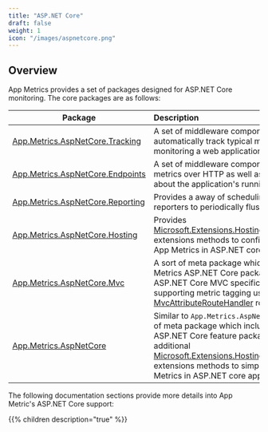 ```yaml
---
title: "ASP.NET Core"
draft: false
weight: 1
icon: "/images/aspnetcore.png"
---
```


## Overview

App Metrics provides a set of packages designed for ASP.NET Core monitoring. The core packages are as follows:

|Package|Description|
|------|:--------|
|[App.Metrics.AspNetCore.Tracking](https://www.nuget.org/packages/App.Metrics.AspNetCore.Tracking/)|A set of middleware components which automatically track typical metrics used in monitoring a web application.
|[App.Metrics.AspNetCore.Endpoints](https://www.nuget.org/packages/App.Metrics.AspNetCore.Endpoints/)|A set of middleware components for exposing metrics over HTTP as well as information about the application's running environment.
|[App.Metrics.AspNetCore.Reporting](https://www.nuget.org/packages/App.Metrics.AspNetCore.Reporting/)|Provides a away of scheduling configured reporters to periodically flush metrics.
|[App.Metrics.AspNetCore.Hosting](https://www.nuget.org/packages/App.Metrics.AspNetCore.Hosting/)|Provides [Microsoft.Extensions.Hosting.IWebHostBuilder](https://docs.microsoft.com/en-us/dotnet/api/microsoft.aspnetcore.hosting.iwebhostbuilder?view=aspnetcore-2.0) extensions methods to configure and host App Metrics in ASP.NET core applications.
|[App.Metrics.AspNetCore.Mvc](https://www.nuget.org/packages/App.Metrics.AspNetCore.Mvc/)|A sort of meta package which includes App Metrics ASP.NET Core packages as well as ASP.NET Core MVC specifics such as supporting metric tagging using [MvcAttributeRouteHandler](https://docs.microsoft.com/en-us/dotnet/api/microsoft.aspnetcore.mvc.internal.mvcattributeroutehandler?view=aspnetcore-2.0) routes.
|[App.Metrics.AspNetCore](https://www.nuget.org/packages/App.Metrics.AspNetCore/)|Similar to `App.Metrics.AspNetCore.Mvc`, a sort of meta package which includes App Metrics ASP.NET Core feature packages as well as additional [Microsoft.Extensions.Hosting.IWebHostBuilder](https://docs.microsoft.com/en-us/dotnet/api/microsoft.aspnetcore.hosting.iwebhostbuilder?view=aspnetcore-2.0) extensions methods to simplify hosting App Metrics in ASP.NET core applications.

The following documentation sections provide more details into App Metric's ASP.NET Core support:

{{% children description="true" %}}